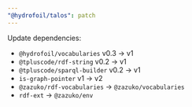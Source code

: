 ```yaml
---
"@hydrofoil/talos": patch
---
```


Update dependencies:

- `@hydrofoil/vocabularies` v0.3 -> v1
- `@tpluscode/rdf-string` v0.2 -> v1
- `@tpluscode/sparql-builder` v0.2 -> v1
- `is-graph-pointer` v1 -> v2
- `@zazuko/rdf-vocabularies` -> `@zazuko/vocabularies`
- `rdf-ext` -> `@zazuko/env`
